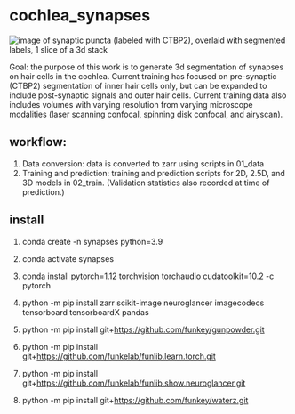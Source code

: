 # cochlea_synapses
![image of synaptic puncta (labeled with CTBP2), overlaid with segmented labels, 1 slice of a 3d stack](https://github.com/ucsdmanorlab/cochlea_synapses/assets/26422897/6f28028c-9e64-45a0-97c2-ddce3b5def3b)

Goal: the purpose of this work is to generate 3d segmentation of synapses on hair cells in the cochlea. 
Current training has focused on pre-synaptic (CTBP2) segmentation of inner hair cells only, but can be expanded to include post-synaptic signals and outer hair cells. 
Current training data also includes volumes with varying resolution from varying microscope modalities (laser scanning confocal, spinning disk confocal, and airyscan). 

## workflow:
1. Data conversion: data is converted to zarr using scripts in 01_data
2. Training and prediction: training and prediction scripts for 2D, 2.5D, and 3D models in 02_train. (Validation statistics also recorded at time of prediction.)

## install
1) conda create -n synapses python=3.9

2) conda activate synapses

3) conda install pytorch=1.12 torchvision torchaudio cudatoolkit=10.2 -c pytorch

4) python -m pip install zarr scikit-image neuroglancer imagecodecs tensorboard tensorboardX pandas

5) python -m pip install git+https://github.com/funkey/gunpowder.git

6) python -m pip install git+https://github.com/funkelab/funlib.learn.torch.git

7) python -m pip install git+https://github.com/funkelab/funlib.show.neuroglancer.git

8) python -m pip install git+https://github.com/funkey/waterz.git
